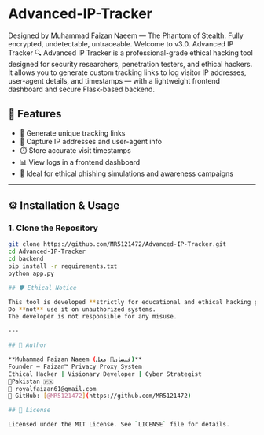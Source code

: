 # Advanced-IP-Tracker
Designed by Muhammad Faizan Naeem — The Phantom of Stealth. Fully encrypted, undetectable, untraceable. Welcome to v3.0.
Advanced IP Tracker 🔍
Advanced IP Tracker is a professional-grade ethical hacking tool designed for security researchers, penetration testers, and ethical hackers. It allows you to generate custom tracking links to log visitor IP addresses, user-agent details, and timestamps — with a lightweight frontend dashboard and secure Flask-based backend.

## 🚀 Features

- 🔗 Generate unique tracking links
- 📍 Capture IP addresses and user-agent info
- ⏱️ Store accurate visit timestamps
- 📊 View logs in a frontend dashboard
- 🧪 Ideal for ethical phishing simulations and awareness campaigns

- ---

## ⚙️ Installation & Usage

### 1. Clone the Repository

```bash
git clone https://github.com/MR5121472/Advanced-IP-Tracker.git
cd Advanced-IP-Tracker
cd backend
pip install -r requirements.txt
python app.py

## 🛡️ Ethical Notice

This tool is developed **strictly for educational and ethical hacking purposes.**  
Do **not** use it on unauthorized systems.  
The developer is not responsible for any misuse.

---

## 👑 Author

**Muhammad Faizan Naeem (فیضانؔ مغل)**  
Founder — Faizan™ Privacy Proxy System  
Ethical Hacker | Visionary Developer | Cyber Strategist  
📍Pakistan 🇵🇰  
📧 royalfaizan61@gmail.com  
🔗 GitHub: [@MR5121472](https://github.com/MR5121472)

## 📜 License

Licensed under the MIT License. See `LICENSE` file for details.
